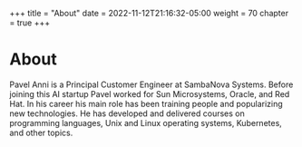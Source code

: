 +++
title = "About"
date = 2022-11-12T21:16:32-05:00
weight = 70
chapter = true
+++

# About

Pavel Anni is a Principal Customer Engineer at SambaNova Systems.
Before joining this AI startup Pavel worked for Sun Microsystems, Oracle, and Red Hat.
In his career his main role has been training people and popularizing new technologies.
He has developed and delivered courses on programming languages, Unix and Linux operating systems,
Kubernetes, and other topics.